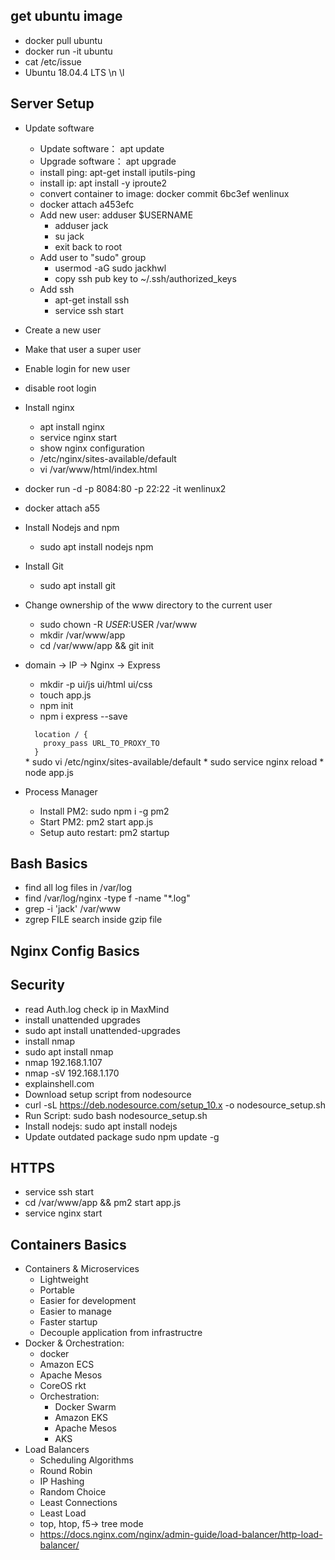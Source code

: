 ## get ubuntu image
* docker pull ubuntu
* docker run -it ubuntu
* cat /etc/issue  
*   Ubuntu 18.04.4 LTS \n \l

## Server Setup
* Update software
  * Update software： apt update
  * Upgrade software： apt upgrade
  * install ping: apt-get install iputils-ping
  * install ip: apt install -y iproute2
  * convert container to image: docker commit 6bc3ef wenlinux
  * docker attach a453efc
  * Add new user:  adduser $USERNAME
    * adduser jack
    * su jack
    * exit back to root
  * Add user to "sudo" group
    * usermod -aG sudo jackhwl
    * copy ssh pub key to ~/.ssh/authorized_keys
  * Add ssh
    * apt-get install ssh
    * service ssh start
* Create a new user
* Make that user a super user
* Enable login for new user
* disable root login
* Install nginx
  * apt install nginx
  * service nginx start
  * show nginx configuration
  * /etc/nginx/sites-available/default
  * vi /var/www/html/index.html

 * docker run -d -p 8084:80 -p 22:22 -it  wenlinux2
 * docker attach a55
* Install Nodejs and npm
  * sudo apt install nodejs npm
* Install Git
  * sudo apt install git

* Change ownership of the www directory to the current user
  * sudo chown -R $USER:$USER /var/www
  * mkdir /var/www/app
  * cd /var/www/app && git init

* domain -> IP -> Nginx -> Express
  * mkdir -p ui/js ui/html ui/css
  * touch app.js
  * npm init
  * npm i express --save
  <code>
    location / {
      proxy_pass URL_TO_PROXY_TO
    }
  </code>
  * sudo vi /etc/nginx/sites-available/default
  * sudo service nginx reload
  * node app.js
* Process Manager
  * Install PM2: sudo npm i -g pm2
  * Start PM2: pm2 start app.js
  * Setup auto restart: pm2 startup

## Bash Basics
* find all log files in /var/log
* find /var/log/nginx -type f -name "*.log"
* grep -i 'jack' /var/www
* zgrep FILE search inside gzip file

## Nginx Config Basics
## Security
* read Auth.log check ip in MaxMind
* install unattended upgrades
* sudo apt install unattended-upgrades
* install nmap
* sudo apt install nmap
* nmap 192.168.1.107
* nmap -sV 192.168.1.170
* explainshell.com
* Download setup script from nodesource
* curl -sL https://deb.nodesource.com/setup_10.x -o nodesource_setup.sh
* Run Script: sudo bash nodesource_setup.sh
* Install nodejs: sudo apt install nodejs
* Update outdated package sudo npm update -g
## HTTPS
* service ssh start
* cd /var/www/app && pm2 start app.js
* service nginx start
## Containers Basics
* Containers & Microservices
  * Lightweight
  * Portable
  * Easier for development
  * Easier to manage
  * Faster startup
  * Decouple application from infrastructre
* Docker & Orchestration:
  * docker
  * Amazon ECS
  * Apache Mesos
  * CoreOS rkt
  * Orchestration:
    * Docker Swarm
    * Amazon EKS
    * Apache Mesos
    * AKS
* Load Balancers
  * Scheduling Algorithms
  * Round Robin
  * IP Hashing
  * Random Choice
  * Least Connections
  * Least Load
  * top, htop, f5-> tree mode
  * https://docs.nginx.com/nginx/admin-guide/load-balancer/http-load-balancer/
